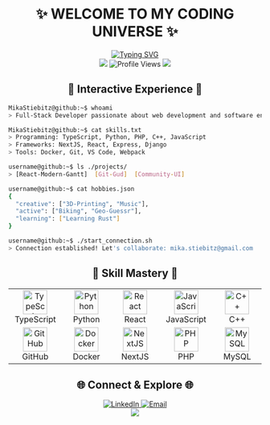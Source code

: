 # <div align="center">✨ WELCOME TO MY CODING UNIVERSE ✨</div>

<div align="center">
  <a href="https://github.com/MikaStiebitz">
    <img src="https://readme-typing-svg.herokuapp.com?font=Fira+Code&size=30&duration=3000&pause=1000&color=F724A9&center=true&vCenter=true&random=false&width=600&height=100&lines=Full-Stack+Developer;Creative+Problem+Solver;Open+Source+Enthusiast;Always+Learning" alt="Typing SVG" />
  </a>
</div>

<div align="center">
  <img src="https://custom-icon-badges.demolab.com/badge/Currently-Online-brightgreen?style=for-the-badge&logo=broadcast-tower&logoColor=white"/>
  <img src="https://komarev.com/ghpvc/?username=MikaStiebitz&style=for-the-badge&color=blueviolet" alt="Profile Views"/>
  <a href="https://wakatime.com/@MikaStiebitz">
    <img src="https://custom-icon-badges.demolab.com/badge/Total_Time-1000_hrs-blue?style=for-the-badge&logo=timer&logoColor=white"/>
  </a>
</div>

## <div align="center">👾 Interactive Experience 👾</div>

```bash
MikaStiebitz@github:~$ whoami
> Full-Stack Developer passionate about web development and software engineering

MikaStiebitz@github:~$ cat skills.txt
> Programming: TypeScript, Python, PHP, C++, JavaScript
> Frameworks: NextJS, React, Express, Django
> Tools: Docker, Git, VS Code, Webpack

username@github:~$ ls ./projects/
> [React-Modern-Gantt]  [Git-Gud]  [Community-UI]

username@github:~$ cat hobbies.json
{
  "creative": ["3D-Printing", "Music"],
  "active": ["Biking", "Geo-Guessr"],
  "learning": ["Learning Rust"]
}

username@github:~$ ./start_connection.sh
> Connection established! Let's collaborate: mika.stiebitz@gmail.com
```

## <div align="center">🧩 Skill Mastery 🧩</div>

<div align="center">
  <table>
    <tr>
      <td align="center" width="96">
        <img src="https://techstack-generator.vercel.app/ts-icon.svg" alt="TypeScript" width="48" height="48" />
        <br>TypeScript
      </td>
      <td align="center" width="96">
        <img src="https://techstack-generator.vercel.app/python-icon.svg" alt="Python" width="48" height="48" />
        <br>Python
      </td>
      <td align="center" width="96">
        <img src="https://techstack-generator.vercel.app/react-icon.svg" alt="React" width="48" height="48" />
        <br>React
      </td>
      <td align="center" width="96">
        <img src="https://techstack-generator.vercel.app/js-icon.svg" alt="JavaScript" width="48" height="48" />
        <br>JavaScript
      </td>
      <td align="center" width="96">
        <img src="https://techstack-generator.vercel.app/cpp-icon.svg" alt="C++" width="48" height="48" />
        <br>C++
      </td>
    </tr>
    <tr>
      <td align="center" width="96">
        <img src="https://techstack-generator.vercel.app/github-icon.svg" alt="GitHub" width="48" height="48" />
        <br>GitHub
      </td>
      <td align="center" width="96">
        <img src="https://techstack-generator.vercel.app/docker-icon.svg" alt="Docker" width="48" height="48" />
        <br>Docker
      </td>
      <td align="center" width="96">
        <img src="https://skillicons.dev/icons?i=nextjs" alt="NextJS" width="48" height="48" />
        <br>NextJS
      </td>
      <td align="center" width="96">
        <img src="https://skillicons.dev/icons?i=php" alt="PHP" width="48" height="48" />
        <br>PHP
      </td>
      <td align="center" width="96">
        <img src="https://techstack-generator.vercel.app/mysql-icon.svg" alt="MySQL" width="48" height="48" />
        <br>MySQL
      </td>
    </tr>
  </table>
</div>

## <div align="center">🌐 Connect & Explore 🌐</div>

<div align="center">
  <a href="https://linkedin.com/in/MikaStiebitz">
    <img src="https://img.shields.io/badge/LinkedIn-0077B5?style=for-the-badge&logo=linkedin&logoColor=white" alt="LinkedIn"/>
  </a>
  <a href="mailto:mika.stiebitz@gmail.com">
    <img src="https://img.shields.io/badge/Email-D14836?style=for-the-badge&logo=gmail&logoColor=white" alt="Email"/>
  </a>
</div>

<div align="center">
  <a href="#top">
    <img src="https://custom-icon-badges.demolab.com/badge/-Back_to_Top-purple?style=for-the-badge&logo=arrow-up&logoColor=white"/>
  </a>
</div>
